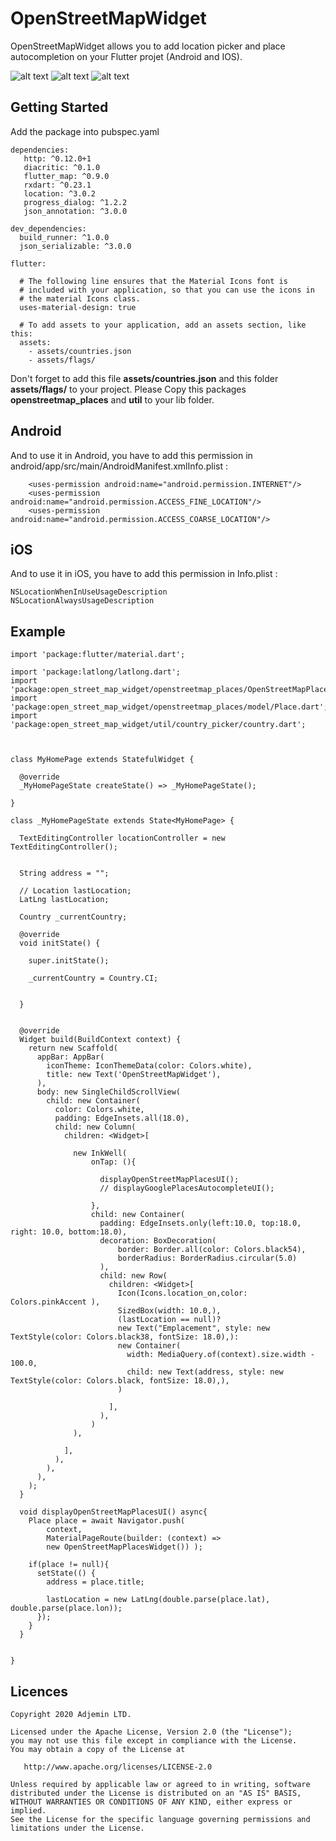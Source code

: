 # OpenStreetMapWidget

OpenStreetMapWidget allows you to add location picker and place autocompletion on your Flutter projet (Android and IOS).

![alt text](https://i.imgur.com/o9KKNv5l.jpg)
![alt text](https://i.imgur.com/wihYshZl.jpg)
![alt text](https://i.imgur.com/RYVuNFKl.jpg)


## Getting Started

Add the package into pubspec.yaml

```
dependencies:
   http: ^0.12.0+1
   diacritic: ^0.1.0
   flutter_map: ^0.9.0
   rxdart: ^0.23.1
   location: ^3.0.2
   progress_dialog: ^1.2.2
   json_annotation: ^3.0.0

dev_dependencies:
  build_runner: ^1.0.0
  json_serializable: ^3.0.0

flutter:

  # The following line ensures that the Material Icons font is
  # included with your application, so that you can use the icons in
  # the material Icons class.
  uses-material-design: true

  # To add assets to your application, add an assets section, like this:
  assets:
    - assets/countries.json
    - assets/flags/

```
Don't forget to add this file **assets/countries.json** and this folder **assets/flags/** to your project.
Please Copy this packages **openstreetmap_places** and **util** to your lib folder.

Android
--------------------------------
And to use it in Android, you have to add this permission in android/app/src/main/AndroidManifest.xmlInfo.plist :
```
    <uses-permission android:name="android.permission.INTERNET"/>
    <uses-permission android:name="android.permission.ACCESS_FINE_LOCATION"/>
    <uses-permission android:name="android.permission.ACCESS_COARSE_LOCATION"/>
```

iOS
--------------------------------
And to use it in iOS, you have to add this permission in Info.plist :
```
NSLocationWhenInUseUsageDescription
NSLocationAlwaysUsageDescription
```



## Example
```
import 'package:flutter/material.dart';

import 'package:latlong/latlong.dart';
import 'package:open_street_map_widget/openstreetmap_places/OpenStreetMapPlacesWidget.dart';
import 'package:open_street_map_widget/openstreetmap_places/model/Place.dart';
import 'package:open_street_map_widget/util/country_picker/country.dart';



class MyHomePage extends StatefulWidget {

  @override
  _MyHomePageState createState() => _MyHomePageState();

}

class _MyHomePageState extends State<MyHomePage> {

  TextEditingController locationController = new TextEditingController();


  String address = "";

  // Location lastLocation;
  LatLng lastLocation;

  Country _currentCountry;

  @override
  void initState() {

    super.initState();

    _currentCountry = Country.CI;


  }


  @override
  Widget build(BuildContext context) {
    return new Scaffold(
      appBar: AppBar(
        iconTheme: IconThemeData(color: Colors.white),
        title: new Text('OpenStreetMapWidget'),
      ),
      body: new SingleChildScrollView(
        child: new Container(
          color: Colors.white,
          padding: EdgeInsets.all(18.0),
          child: new Column(
            children: <Widget>[

              new InkWell(
                  onTap: (){

                    displayOpenStreetMapPlacesUI();
                    // displayGooglePlacesAutocompleteUI();

                  },
                  child: new Container(
                    padding: EdgeInsets.only(left:10.0, top:18.0, right: 10.0, bottom:18.0),
                    decoration: BoxDecoration(
                        border: Border.all(color: Colors.black54),
                        borderRadius: BorderRadius.circular(5.0)
                    ),
                    child: new Row(
                      children: <Widget>[
                        Icon(Icons.location_on,color: Colors.pinkAccent ),
                        SizedBox(width: 10.0,),
                        (lastLocation == null)?
                        new Text("Emplacement", style: new TextStyle(color: Colors.black38, fontSize: 18.0),):
                        new Container(
                          width: MediaQuery.of(context).size.width - 100.0,
                          child: new Text(address, style: new TextStyle(color: Colors.black, fontSize: 18.0),),
                        )

                      ],
                    ),
                  )
              ),

            ],
          ),
        ),
      ),
    );
  }

  void displayOpenStreetMapPlacesUI() async{
    Place place = await Navigator.push(
        context,
        MaterialPageRoute(builder: (context) =>
        new OpenStreetMapPlacesWidget()) );

    if(place != null){
      setState(() {
        address = place.title;

        lastLocation = new LatLng(double.parse(place.lat), double.parse(place.lon));
      });
    }
  }


}

```

Licences
--------
    Copyright 2020 Adjemin LTD.

    Licensed under the Apache License, Version 2.0 (the "License");
    you may not use this file except in compliance with the License.
    You may obtain a copy of the License at

       http://www.apache.org/licenses/LICENSE-2.0

    Unless required by applicable law or agreed to in writing, software
    distributed under the License is distributed on an "AS IS" BASIS,
    WITHOUT WARRANTIES OR CONDITIONS OF ANY KIND, either express or implied.
    See the License for the specific language governing permissions and
    limitations under the License.